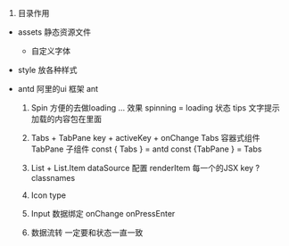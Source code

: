 1. 目录作用
  - assets 静态资源文件
    - 自定义字体
  - style
    放各种样式
- antd  阿里的ui 框架  ant

  1. Spin 方便的去做loading ... 效果
     spinning = loading 状态   tips 文字提示
     加载的内容包在里面
  2. Tabs + TabPane key + activeKey + onChange 
   Tabs 容器式组件
   TabPane 子组件
   const { Tabs } = antd
   const {TabPane } = Tabs

  3. List + List.Item
     dataSource 配置
     renderItem 每一个的JSX key ?
       classnames 
  4. Icon type 
  5. Input 
     数据绑定 onChange
     onPressEnter
  6. 数据流转 一定要和状态一直一致 